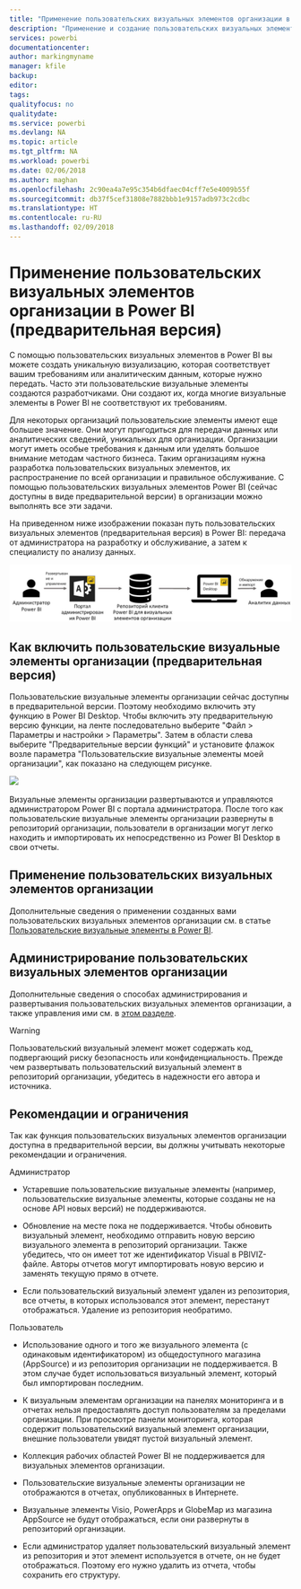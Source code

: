 ```yaml
---
title: "Применение пользовательских визуальных элементов организации в Power BI"
description: "Применение и создание пользовательских визуальных элементов организации в Power BI, а также управление ими."
services: powerbi
documentationcenter: 
author: markingmyname
manager: kfile
backup: 
editor: 
tags: 
qualityfocus: no
qualitydate: 
ms.service: powerbi
ms.devlang: NA
ms.topic: article
ms.tgt_pltfrm: NA
ms.workload: powerbi
ms.date: 02/06/2018
ms.author: maghan
ms.openlocfilehash: 2c90ea4a7e95c354b6dfaec04cff7e5e4009b55f
ms.sourcegitcommit: db37f5cef31808e7882bbb1e9157adb973c2cdbc
ms.translationtype: HT
ms.contentlocale: ru-RU
ms.lasthandoff: 02/09/2018
---
```

# <a name="using-organization-custom-visuals-in-power-bi-preview"></a>Применение пользовательских визуальных элементов организации в Power BI (предварительная версия)

С помощью пользовательских визуальных элементов в Power BI вы можете создать уникальную визуализацию, которая соответствует вашим требованиям или аналитическим данным, которые нужно передать. Часто эти пользовательские визуальные элементы создаются разработчиками. Они создают их, когда многие визуальные элементы в Power BI не соответствуют их требованиям. 

Для некоторых организаций пользовательские элементы имеют еще большее значение. Они могут пригодиться для передачи данных или аналитических сведений, уникальных для организации. Организации могут иметь особые требования к данным или уделять большое внимание методам частного бизнеса. Таким организациям нужна разработка пользовательских визуальных элементов, их распространение по всей организации и правильное обслуживание. С помощью пользовательских визуальных элементов Power BI (сейчас доступны в виде предварительной версии) в организации можно выполнять все эти задачи. 

На приведенном ниже изображении показан путь пользовательских визуальных элементов (предварительная версия) в Power BI: передача от администратора на разработку и обслуживание, а затем к специалисту по анализу данных.

![](media/power-bi-custom-visuals-organizational/custom-visual-org-01.jpg)

## <a name="how-to-enable-organizational-custom-visuals-preview"></a>Как включить пользовательские визуальные элементы организации (предварительная версия)

Пользовательские визуальные элементы организации сейчас доступны в предварительной версии. Поэтому необходимо включить эту функцию в Power BI Desktop. Чтобы включить эту предварительную версию функции, на ленте последовательно выберите "Файл > Параметры и настройки > Параметры". Затем в области слева выберите "Предварительные версии функций" и установите флажок возле параметра "Пользовательские визуальные элементы моей организации", как показано на следующем рисунке.

![](media/power-bi-custom-visuals-organizational/custom-visual-org-02.jpg)

Визуальные элементы организации развертываются и управляются администратором Power BI с портала администратора. После того как пользовательские визуальные элементы организации развернуты в репозиторий организации, пользователи в организации могут легко находить и импортировать их непосредственно из Power BI Desktop в свои отчеты.

## <a name="using-organizational-custom-visuals"></a>Применение пользовательских визуальных элементов организации

Дополнительные сведения о применении созданных вами пользовательских визуальных элементов организации см. в статье [Пользовательские визуальные элементы в Power BI](power-bi-custom-visuals.md).
 
## <a name="administering-organizational-custom-visuals"></a>Администрирование пользовательских визуальных элементов организации

Дополнительные сведения о способах администрирования и развертывания пользовательских визуальных элементов организации, а также управления ими см. в [этом разделе](https://go.microsoft.com/fwlink/?linkid=866790).

> [!WARNING]
> Пользовательский визуальный элемент может содержать код, подвергающий риску безопасность или конфиденциальность. Прежде чем развертывать пользовательский визуальный элемент в репозиторий организации, убедитесь в надежности его автора и источника. 
> 

## <a name="considerations-and-limitations"></a>Рекомендации и ограничения
 
Так как функция пользовательских визуальных элементов организации доступна в предварительной версии, вы должны учитывать некоторые рекомендации и ограничения.
 
Администратор

* Устаревшие пользовательские визуальные элементы (например, пользовательские визуальные элементы, которые созданы не на основе API новых версий) не поддерживаются.

* Обновление на месте пока не поддерживается. Чтобы обновить визуальный элемент, необходимо отправить новую версию визуального элемента в репозиторий организации. Также убедитесь, что он имеет тот же идентификатор Visual в PBIVIZ-файле. Авторы отчетов могут импортировать новую версию и заменять текущую прямо в отчете.

* Если пользовательский визуальный элемент удален из репозитория, все отчеты, в которых использовался этот элемент, перестанут отображаться. Удаление из репозитория необратимо.
 
Пользователь

* Использование одного и того же визуального элемента (с одинаковым идентификатором) из общедоступного магазина (AppSource) и из репозитория организации не поддерживается. В этом случае будет использоваться визуальный элемент, который был импортирован последним.

* К визуальным элементам организации на панелях мониторинга и в отчетах нельзя предоставлять доступ пользователям за пределами организации. При просмотре панели мониторинга, которая содержит пользовательский визуальный элемент организации, внешние пользователи увидят пустой визуальный элемент. 

* Коллекция рабочих областей Power BI не поддерживается для визуальных элементов организации.

* Пользовательские визуальные элементы организации не отображаются в отчетах, опубликованных в Интернете.

* Визуальные элементы Visio, PowerApps и GlobeMap из магазина AppSource не будут отображаться, если они развернуты в репозиторий организации.

* Если администратор удаляет пользовательский визуальный элемент из репозитория и этот элемент используется в отчете, он не будет отображаться. Поэтому его нужно удалить из отчета, чтобы сохранить его структуру.